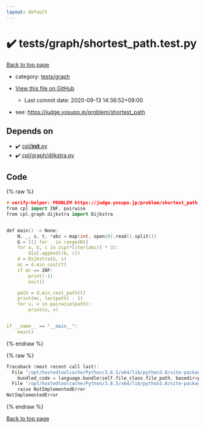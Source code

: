 ```yaml
---
layout: default
---
```


<!-- mathjax config similar to math.stackexchange -->
<script type="text/javascript" async
  src="https://cdnjs.cloudflare.com/ajax/libs/mathjax/2.7.5/MathJax.js?config=TeX-MML-AM_CHTML">
</script>
<script type="text/x-mathjax-config">
  MathJax.Hub.Config({
    TeX: { equationNumbers: { autoNumber: "AMS" }},
    tex2jax: {
      inlineMath: [ ['$','$'] ],
      processEscapes: true
    },
    "HTML-CSS": { matchFontHeight: false },
    displayAlign: "left",
    displayIndent: "2em"
  });
</script>

<script type="text/javascript" src="https://cdnjs.cloudflare.com/ajax/libs/jquery/3.4.1/jquery.min.js"></script>
<script src="https://cdn.jsdelivr.net/npm/jquery-balloon-js@1.1.2/jquery.balloon.min.js" integrity="sha256-ZEYs9VrgAeNuPvs15E39OsyOJaIkXEEt10fzxJ20+2I=" crossorigin="anonymous"></script>
<script type="text/javascript" src="../../../assets/js/copy-button.js"></script>
<link rel="stylesheet" href="../../../assets/css/copy-button.css" />


# :heavy_check_mark: tests/graph/shortest_path.test.py

<a href="../../../index.html">Back to top page</a>

* category: <a href="../../../index.html#85578aebac047bd9defb7b2588885855">tests/graph</a>
* <a href="{{ site.github.repository_url }}/blob/master/tests/graph/shortest_path.test.py">View this file on GitHub</a>
    - Last commit date: 2020-09-13 14:36:52+09:00


* see: <a href="https://judge.yosupo.jp/problem/shortest_path">https://judge.yosupo.jp/problem/shortest_path</a>


## Depends on

* :heavy_check_mark: <a href="../../../library/cpl/__init__.py.html">cpl/__init__.py</a>
* :heavy_check_mark: <a href="../../../library/cpl/graph/dijkstra.py.html">cpl/graph/dijkstra.py</a>


## Code

<a id="unbundled"></a>
{% raw %}
```cpp
# verify-helper: PROBLEM https://judge.yosupo.jp/problem/shortest_path
from cpl import INF, pairwise
from cpl.graph.dijkstra import Dijkstra


def main() -> None:
    N, _, s, t, *abc = map(int, open(0).read().split())
    G = [[] for _ in range(N)]
    for a, b, c in zip(*[iter(abc)] * 3):
        G[a].append((b, c))
    d = Dijkstra(G, s)
    mc = d.min_cost(t)
    if mc == INF:
        print(-1)
        exit()

    path = d.min_cost_path(t)
    print(mc, len(path) - 1)
    for u, v in pairwise(path):
        print(u, v)


if __name__ == "__main__":
    main()

```
{% endraw %}

<a id="bundled"></a>
{% raw %}
```cpp
Traceback (most recent call last):
  File "/opt/hostedtoolcache/Python/3.8.5/x64/lib/python3.8/site-packages/onlinejudge_verify/docs.py", line 349, in write_contents
    bundled_code = language.bundle(self.file_class.file_path, basedir=pathlib.Path.cwd())
  File "/opt/hostedtoolcache/Python/3.8.5/x64/lib/python3.8/site-packages/onlinejudge_verify/languages/python.py", line 84, in bundle
    raise NotImplementedError
NotImplementedError

```
{% endraw %}

<a href="../../../index.html">Back to top page</a>

